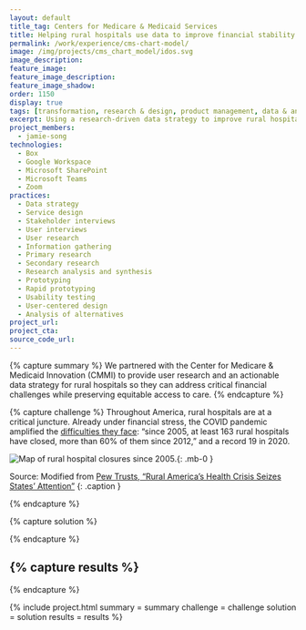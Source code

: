 ```yaml
---
layout: default
title_tag: Centers for Medicare & Medicaid Services
title: Helping rural hospitals use data to improve financial stability and access to care
permalink: /work/experience/cms-chart-model/
image: /img/projects/cms_chart_model/idos.svg
image_description: 
feature_image:
feature_image_description:
feature_image_shadow:
order: 1150
display: true
tags: [transformation, research & design, product management, data & analytics, healthcare, jamie song]
excerpt: Using a research-driven data strategy to improve rural hospitals’ access to information so they can make better decisions related to financial stability and equitable access to healthcare.
project_members:
  - jamie-song
technologies:
  - Box
  - Google Workspace
  - Microsoft SharePoint
  - Microsoft Teams
  - Zoom
practices:
  - Data strategy
  - Service design
  - Stakeholder interviews
  - User interviews
  - User research
  - Information gathering
  - Primary research
  - Secondary research
  - Research analysis and synthesis
  - Prototyping
  - Rapid prototyping
  - Usability testing
  - User-centered design
  - Analysis of alternatives
project_url:
project_cta:
source_code_url:
---
```


{% capture summary %}
We partnered with the Center for Medicare & Medicaid Innovation (CMMI) to provide user research and an actionable data strategy for rural hospitals so they can address critical financial challenges while preserving equitable access to care.
{% endcapture %}

{% capture challenge %}
Throughout America, rural hospitals are at a critical juncture. Already under financial stress, the COVID pandemic amplified the [difficulties they face](https://bipartisanpolicy.org/report/the-impact-of-covid-19-on-the-rural-health-care-landscape/): “since 2005, at least 163 rural hospitals have closed, more than 60% of them since 2012,” and a record 19 in 2020.

![Map of rural hospital closures since 2005.](/img/projects/usaf_bespin_design_system/project-design-system.svg){: .mb-0 }

Source: Modified from [Pew Trusts, “Rural America’s Health Crisis Seizes States’ Attention”](https://www.pewtrusts.org/en/research-and-analysis/blogs/stateline/2020/01/31/rural-americas-health-crisis-seizes-states-attention)
{: .caption }

{% endcapture %}

{% capture solution %}

{% endcapture %}

{% capture results %}
- 
{% endcapture %}

{% include project.html
  summary = summary
  challenge = challenge
  solution = solution
  results = results
%}
